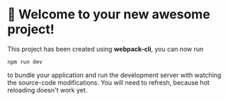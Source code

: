 # 🚀 Welcome to your new awesome project!

This project has been created using **webpack-cli**, you can now run

```
npm run dev
```

to bundle your application and run the development server with watching the source-code modifications. You will need to refresh, because hot reloading doesn't work yet.
